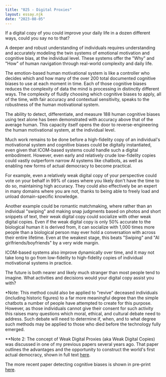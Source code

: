 ```yaml
---
title: "025 - Digital Proxies"
layout: essay.njk
date: "2023-08-05"
---
```


If a digital copy of you could improve your daily life in a dozen different ways, could you say no to that?

A deeper and robust understanding of individuals requires understanding and accurately modeling the twin systems of emotional motivation and cognitive bias, at the individual level. These systems offer the "Why" and "How" of human navigation through real-world complexity and daily life.

The emotion-based human motivational system is like a controller who decides which and how many of the over 200 total documented cognitive biases to use at each moment in time. Each of those cognitive biases reduces the complexity of data the mind is processing in distinctly different ways. The complexity of fluidly choosing which cognitive biases to apply, all of the time, with fair accuracy and contextual sensitivity, speaks to the robustness of the human motivational system.

The ability to detect, differentiate, and measure 188 human cognitive biases using text alone has been demonstrated with accuracy above that of the average human. This capacity itself opens the door to reverse-engineering the human motivational system, at the individual level.

Much work remains to be done before a high-fidelity copy of an individual's motivational system and cognitive biases could be digitally instantiated, even given that ICOM-based systems could handle such a digital embodiment. However, even early and relatively crude low-fidelity copies could vastly outperform narrow AI systems like chatbots, as well as enabling new forms of actual democracy to become practical.

For example, even a relatively weak digital copy of your perspective could vote on your behalf in 99% of cases where you likely don't have the time to do so, maintaining high accuracy. They could also effectively be an expert in many domains where you are not, thanks to being able to freely load and unload domain-specific knowledge.

Another example could be romantic matchmaking, where rather than an individual "swiping" and making snap judgments based on photos and short snippets of text, their weak digital copy could socialize with other weak digital copies. Even if the weak digital copy is only 50% accurate to the biological human it is derived from, it can socialize with 1,000 times more people than a biological person may ever hold a conversation with across their entire lifetime. Even at the weakest stage, this beats "Swiping" and "AI girlfriends/boyfriends" by a very wide margin.

ICOM-based systems also improve dynamically over time, and it may not take long to go from low-fidelity to high-fidelity copies of individual motivational systems in practice.

The future is both nearer and likely much stranger than most people tend to imagine. What activities and decisions would your digital copy assist you with?

\*Note: This method could also be applied to "revive" deceased individuals (including historic figures) to a far more meaningful degree than the simple chatbots a number of people have attempted to create for this purpose. However, as those individuals cannot give their consent for such activity this raises many questions which moral, ethical, and cultural debate need to address. Such debate will need to determine if, when, and to what degree such methods may be applied to those who died before the technology fully emerged.

\*\*Note 2: The concept of Weak Digital Proxies (aka Weak Digital Copies) was discussed in one of my previous papers several years ago. That paper outlines the advantages and the opportunity to construct the world's first actual democracy, shown in full text [here](https://www.researchgate.net/publication/353396376_E-governance_with_ethical_living_democracy).

The more recent paper detecting cognitive biases is shown in pre-print [here](https://www.researchgate.net/publication/372078491_Cognitive_Biases_in_Natural_Language_Automatically_Detecting_Differentiating_and_Measuring_Bias_in_Text).